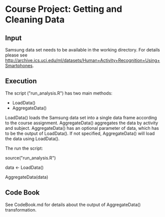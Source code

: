Course Project: Getting and Cleaning Data
=========================================

Input
-----
Samsung data set needs to be available in the working directory. For details please see http://archive.ics.uci.edu/ml/datasets/Human+Activity+Recognition+Using+Smartphones.


Execution
---------
The script ("run_analysis.R") has two main methods:
* LoadData()
* AggregateData()

LoadData() loads the Samsung data set into a single data frame according to the course assignment. AggregateData() aggregates the data by activity and subject. AggregateData() has an optional parameter of data, which has to be the output of LoadData(). If not specified, AggregateData() will load the data using LoadData().

The run the script:

source("run_analysis.R")

data <- LoadData()

AggregateData(data)

Code Book
-------------------
See CodeBook.md for details about the output of AggregateData() transformation.
